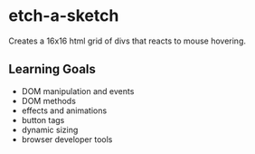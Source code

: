 # etch-a-sketch
Creates a 16x16 html grid of divs that reacts to mouse hovering.
## Learning Goals
 - DOM manipulation and events
 - DOM methods
 - effects and animations
 - button tags
 - dynamic sizing
 - browser developer tools